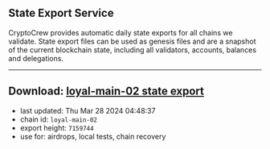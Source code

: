 ## State Export Service
CryptoCrew provides automatic daily state exports for all chains we validate. State export files can be used as genesis files and are a snapshot of the current blockchain state, including all validators, accounts, balances and delegations.

---
**Download: [loyal-main-02 state export](https://dl-eu2.ccvalidators.com/SERVICE/loyal/loyal-main-02_export_7159744.json)**
---

- last updated: Thu Mar 28 2024 04:48:37
- chain id: `loyal-main-02`
- export height: `7159744`
- use for: airdrops, local tests, chain recovery
